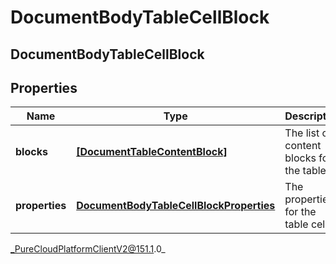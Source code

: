 # DocumentBodyTableCellBlock

## DocumentBodyTableCellBlock

## Properties

|Name | Type | Description | Notes|
|------------ | ------------- | ------------- | -------------|
| **blocks** | [**[DocumentTableContentBlock]**](DocumentTableContentBlock) | The list of content blocks for the table. | |
| **properties** | [**DocumentBodyTableCellBlockProperties**](DocumentBodyTableCellBlockProperties) | The properties for the table cell. | [optional] |



_PureCloudPlatformClientV2@151.1.0_
